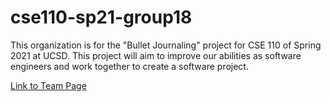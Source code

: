 # cse110-sp21-group18
This organization is for the "Bullet Journaling" project for CSE 110 of Spring 2021 at UCSD. This project will aim to improve our abilities as software engineers and work together to create a software project.

[Link to Team Page](admin/team.md)
